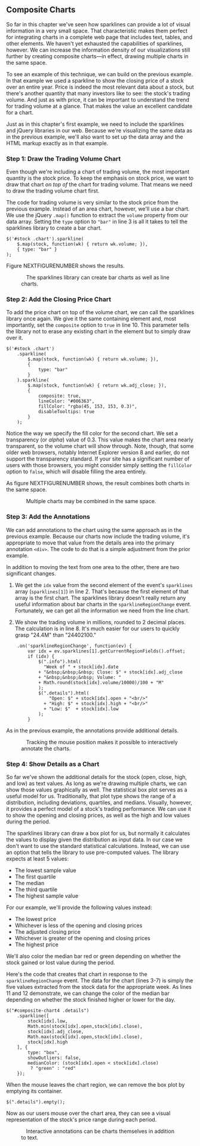## Composite Charts

So far in this chapter we've seen how sparklines can provide a lot of visual information in a very small space. That characteristic makes them perfect for integrating charts in a complete web page that includes text, tables, and other elements. We haven't yet exhausted the capabilities of sparklines, however. We can increase the information density of our visualizations still further by creating composite charts—in effect, drawing multiple charts in the same space.

To see an example of this technique, we can build on the previous example. In that example we used a sparkline to show the closing price of a stock over an entire year. Price is indeed the most relevant data about a stock, but there's another quantity that many investors like to see: the stock's trading volume. And just as with price, it can be important to understand the trend for trading volume at a glance. That makes the value an excellent candidate for a chart.

Just as in this chapter's first example, we need to include the sparklines and jQuery libraries in our web. Because we're visualizing the same data as in the previous example, we'll also want to set up the data array and the <span class="smcp">HTML</span> markup exactly as in that example.

### Step 1: Draw the Trading Volume Chart

Even though we're including a chart of trading volume, the most important quantity is the stock price. To keep the emphasis on stock price, we want to draw that chart _on top of_ the chart for trading volume. That means we need to draw the trading volume chart first.

The code for trading volume is very similar to the stock price from the previous example. Instead of an area chart, however, we'll use a bar chart. We use the jQuery `.map()` function to extract the `volume` property from our data array. Setting the `type` option to `"bar"` in line 3 is all it takes to tell the sparklines library to create a bar chart.

``` {.javascript .numberLines .line-3}
$('#stock .chart').sparkline(
    $.map(stock, function(wk) { return wk.volume; }),
    { type: "bar" }
);
```

Figure NEXTFIGURENUMBER shows the results.

<figure>
<div id="composite-chart1">
<div style="float:left">
<div class="chart"></div>
<div class="info" style="font-size:0.8em">&nbsp;</div>
</div>
<div style="float:left">
<div class="details" style="font-size:0.8em;line-height:1.3em;padding-left:10px;padding-top:1px"></div>
</div>
</div>
<figcaption>The sparklines library can create bar charts as well as line charts.</figcaption>
</figure>

### Step 2: Add the Closing Price Chart

To add the price chart on top of the volume chart, we can call the sparklines library once again. We give it the same containing element and, most importantly, set the `composite` option to `true` in line 10. This parameter tells the library not to erase any existing chart in the element but to simply draw over it.

``` {.javascript .numberLines .line-10}
$('#stock .chart')
    .sparkline(
        $.map(stock, function(wk) { return wk.volume; }),
        { 
            type: "bar" 
        }
    ).sparkline(
        $.map(stock, function(wk) { return wk.adj_close; }),
        {
            composite: true,
            lineColor: "#006363",
            fillColor: "rgba(45, 153, 153, 0.3)",
            disableTooltips: true
        }
    );
```

Notice the way we specify the fill color for the second chart. We set a transparency (or _alpha_) value of 0.3. This value makes the chart area nearly transparent, so the volume chart will show through. Note, though, that some older web browsers, notably Internet Explorer version 8 and earlier, do not support the transparency standard. If your site has a significant number of users with those browsers, you might consider simply setting the `fillColor` option to `false`, which will disable filling the area entirely.

As figure NEXTFIGURENUMBER shows, the result combines both charts in the same space.

<figure>
<div id="composite-chart2">
<div style="float:left">
<div class="chart"></div>
<div class="info" style="font-size:0.8em">&nbsp;</div>
</div>
<div style="float:left">
<div class="details" style="font-size:0.8em;line-height:1.3em;padding-left:10px;padding-top:1px"></div>
</div>
</div>
<figcaption>Multiple charts may be combined in the same space.</figcaption>
</figure>

### Step 3: Add the Annotations

We can add annotations to the chart using the same approach as in the previous example. Because our charts now include the trading volume, it's appropriate to move that value from the details area into the primary annotation `<div>`. The code to do that is a simple adjustment from the prior example.

In addition to moving the text from one area to the other, there are two significant changes.

1. We get the ``idx`` value from the second element of the event's `sparklines` array (`sparklines[1]`) in line 2. That's because the first element of that array is the first chart. The sparklines library doesn't really return any useful information about bar charts in the `sparklineRegionChange` event. Fortunately, we can get all the information we need from the line chart.

2. We show the trading volume in millions, rounded to 2 decimal places. The calculation is in line 8. It's much easier for our users to quickly grasp "24.4M" than "24402100."


``` {.javascript .numberLines .line-2 .line-8}
    .on('sparklineRegionChange', function(ev) {
        var idx = ev.sparklines[1].getCurrentRegionFields().offset;
        if (idx) {
            $(".info").html(
              "Week of " + stock[idx].date 
            + "&nbsp;&nbsp;&nbsp; Close: $" + stock[idx].adj_close
            + "&nbsp;&nbsp;&nbsp; Volume: " 
            + Math.round(stock[idx].volume/10000)/100 + "M"
            );
            $(".details").html(
                "Open: $" + stock[idx].open + "<br/>"
              + "High: $" + stock[idx].high + "<br/>"
              + "Low: $"  + stock[idx].low
            );
        }
```
As in the previous example, the annotations provide additional details.

<figure>
<div id="composite-chart3">
<div style="float:left">
<div class="chart"></div>
<div class="info" style="font-size:0.8em">&nbsp;</div>
</div>
<div style="float:left">
<div class="details" style="font-size:0.8em;line-height:1.3em;padding-left:10px;padding-top:1px"></div>
</div>
</div>
<figcaption>Tracking the mouse position makes it possible to interactively annotate the charts.</figcaption>
</figure>

### Step 4: Show Details as a Chart

So far we've shown the additional details for the stock (open, close, high, and low) as text values. As long as we're drawing multiple charts, we can show those values graphically as well. The statistical box plot serves as a useful model for us. Traditionally, that plot type shows the range of a distribution, including deviations, quartiles, and medians. Visually, however, it provides a perfect model of a stock's trading performance. We can use it to show the opening and closing prices, as well as the high and low values during the period.

The sparklines library can draw a box plot for us, but normally it calculates the values to display given the distribution as input data. In our case we don't want to use the standard statistical calculations. Instead, we can use an option that tells the library to use pre-computed values. The library expects at least 5 values:

* The lowest sample value
* The first quartile
* The median
* The third quartile
* The highest sample value

For our example, we'll provide the following values instead:

* The lowest price
* Whichever is less of the opening and closing prices
* The adjusted closing price
* Whichever is greater of the opening and closing prices
* The highest price

We'll also color the median bar red or green depending on whether the stock gained or lost value during the period.

Here's the code that creates that chart in response to the `sparklineRegionChange` event. The data for the chart (lines 3-7) is simply the five values extracted from the stock data for the appropriate week. As lines 11 and 12 demonstrate, we can change the color of the median bar depending on whether the stock finished higher or lower for the day.

``` {.javascript .numberLines}
$("#composite-chart4 .details")
    .sparkline([
        stock[idx].low, 
        Math.min(stock[idx].open,stock[idx].close), 
        stock[idx].adj_close, 
        Math.max(stock[idx].open,stock[idx].close), 
        stock[idx].high
    ], {
        type: "box",
        showOutliers: false,
        medianColor: (stock[idx].open < stock[idx].close)
         ? "green" : "red"
    });
```

When the mouse leaves the chart region, we can remove the box plot by emptying its container.

``` {.javascript .numberLines}
$(".details").empty();
```

Now as our users mouse over the chart area, they can see a visual representation of the stock's price range during each period.

<figure>
<div id="composite-chart4">
<div style="float:left">
<div class="chart"></div>
<div class="info" style="font-size:0.8em">&nbsp;</div>
</div>
<div style="float:left">
<div class="details" style="font-size:0.8em;line-height:1.3em;padding-left:10px;padding-top:1px"></div>
</div>
</div>
<figcaption>Interactive annotations can be charts themselves in addition to text.</figcaption>
</figure>

<script>
;(function(){

    draw = function() {

        var stock = [
          { date: "2012-01-03", open: 409.40, high: 422.75, low: 409.00, close: 422.40, volume: 10283900, adj_close: 416.26 },
          { date: "2012-01-09", open: 425.50, high: 427.75, low: 418.66, close: 419.81, volume:  9327900, adj_close: 413.70 },
          { date: "2012-01-17", open: 424.20, high: 431.37, low: 419.75, close: 420.30, volume: 10673200, adj_close: 414.19 },
          { date: "2012-01-23", open: 422.67, high: 454.45, low: 419.55, close: 447.28, volume: 17397900, adj_close: 440.77 },
          { date: "2012-01-30", open: 445.71, high: 460.00, low: 445.39, close: 459.68, volume: 10817600, adj_close: 452.99 },
          { date: "2012-02-06", open: 458.38, high: 497.62, low: 458.20, close: 493.42, volume: 17778800, adj_close: 486.24 },
          { date: "2012-02-13", open: 499.53, high: 526.29, low: 486.63, close: 502.12, volume: 28314900, adj_close: 494.82 },
          { date: "2012-02-21", open: 506.88, high: 522.90, low: 504.12, close: 522.41, volume: 18499900, adj_close: 514.81 },
          { date: "2012-02-27", open: 521.31, high: 548.21, low: 516.28, close: 545.18, volume: 22964000, adj_close: 537.25 },
          { date: "2012-03-05", open: 545.42, high: 547.74, low: 516.22, close: 545.17, volume: 23951800, adj_close: 537.24 },
          { date: "2012-03-12", open: 548.98, high: 600.01, low: 547.00, close: 585.57, volume: 32158400, adj_close: 577.05 },
          { date: "2012-03-19", open: 598.37, high: 609.65, low: 589.05, close: 596.05, volume: 24402100, adj_close: 587.38 },
          { date: "2012-03-26", open: 599.79, high: 621.45, low: 595.26, close: 599.55, volume: 22840000, adj_close: 590.83 },
          { date: "2012-04-02", open: 601.83, high: 634.66, low: 600.38, close: 633.68, volume: 23635600, adj_close: 624.46 },
          { date: "2012-04-09", open: 626.13, high: 644.00, low: 603.51, close: 605.23, volume: 26127500, adj_close: 596.43 },
          { date: "2012-04-16", open: 610.06, high: 620.25, low: 570.42, close: 572.98, volume: 34975300, adj_close: 564.65 },
          { date: "2012-04-23", open: 570.61, high: 618.00, low: 555.00, close: 603.00, volume: 27794600, adj_close: 594.23 },
          { date: "2012-04-30", open: 597.80, high: 598.40, low: 565.17, close: 565.25, volume: 17607600, adj_close: 557.03 },
          { date: "2012-05-07", open: 561.50, high: 575.88, low: 558.73, close: 566.71, volume: 15505800, adj_close: 558.47 },
          { date: "2012-05-14", open: 562.57, high: 567.51, low: 522.18, close: 530.38, volume: 20281200, adj_close: 522.67 },
          { date: "2012-05-21", open: 534.50, high: 576.50, low: 534.05, close: 562.29, volume: 19540000, adj_close: 554.11 },
          { date: "2012-05-29", open: 570.90, high: 581.50, low: 560.52, close: 560.99, volume: 17166000, adj_close: 552.83 },
          { date: "2012-06-04", open: 561.50, high: 580.58, low: 548.50, close: 580.32, volume: 14813900, adj_close: 571.88 },
          { date: "2012-06-11", open: 587.72, high: 588.50, low: 566.70, close: 574.13, volume: 14293200, adj_close: 565.78 },
          { date: "2012-06-18", open: 570.96, high: 590.00, low: 570.37, close: 582.10, volume: 12654100, adj_close: 573.63 },
          { date: "2012-06-25", open: 577.30, high: 584.00, low: 565.61, close: 584.00, volume: 10630300, adj_close: 575.51 },
          { date: "2012-07-02", open: 584.73, high: 614.34, low: 583.60, close: 605.88, volume: 13795700, adj_close: 597.07 },
          { date: "2012-07-09", open: 605.30, high: 619.87, low: 592.68, close: 604.97, volume: 15001100, adj_close: 596.17 },
          { date: "2012-07-16", open: 605.12, high: 615.35, low: 603.15, close: 604.30, volume: 12013700, adj_close: 595.51 },
          { date: "2012-07-23", open: 594.40, high: 609.68, low: 570.00, close: 585.16, volume: 19578500, adj_close: 576.65 },
          { date: "2012-07-30", open: 590.92, high: 617.98, low: 587.82, close: 615.70, volume: 13593200, adj_close: 606.74 },
          { date: "2012-08-06", open: 617.29, high: 625.00, low: 615.26, close: 621.70, volume:  8955900, adj_close: 615.29 },
          { date: "2012-08-13", open: 623.39, high: 648.19, low: 623.25, close: 648.11, volume: 11240200, adj_close: 641.43 },
          { date: "2012-08-20", open: 650.01, high: 674.88, low: 648.11, close: 663.22, volume: 20349200, adj_close: 656.38 },
          { date: "2012-08-27", open: 679.99, high: 680.87, low: 657.25, close: 665.24, volume: 10987500, adj_close: 658.38 },
          { date: "2012-09-04", open: 665.76, high: 682.48, low: 664.50, close: 680.44, volume: 12724300, adj_close: 673.42 },
          { date: "2012-09-10", open: 680.45, high: 696.98, low: 656.00, close: 691.28, volume: 20736000, adj_close: 684.15 },
          { date: "2012-09-17", open: 699.35, high: 705.07, low: 693.62, close: 700.09, volume: 14332600, adj_close: 692.87 },
          { date: "2012-09-24", open: 686.86, high: 695.12, low: 660.35, close: 667.10, volume: 20459000, adj_close: 660.22 },
          { date: "2012-10-01", open: 671.16, high: 676.75, low: 650.65, close: 652.59, volume: 18290000, adj_close: 645.86 },
          { date: "2012-10-08", open: 646.88, high: 647.56, low: 623.55, close: 629.71, volume: 21378800, adj_close: 623.21 },
          { date: "2012-10-15", open: 632.35, high: 652.79, low: 609.62, close: 609.84, volume: 18514400, adj_close: 603.55 },
          { date: "2012-10-22", open: 612.42, high: 635.38, low: 591.00, close: 604.00, volume: 24908300, adj_close: 597.77 },
          { date: "2012-10-31", open: 594.88, high: 603.00, low: 574.75, close: 576.80, volume: 17508000, adj_close: 570.85 },
          { date: "2012-11-05", open: 583.52, high: 590.74, low: 533.72, close: 547.06, volume: 26312500, adj_close: 543.89 },
          { date: "2012-11-12", open: 554.15, high: 554.50, low: 505.75, close: 527.68, volume: 25590900, adj_close: 524.62 },
          { date: "2012-11-19", open: 540.71, high: 572.00, low: 539.88, close: 571.50, volume: 18856200, adj_close: 568.19 },
          { date: "2012-11-26", open: 575.90, high: 594.25, low: 572.26, close: 585.28, volume: 18505600, adj_close: 581.89 },
          { date: "2012-12-03", open: 593.65, high: 594.59, low: 518.63, close: 533.25, volume: 28073100, adj_close: 530.16 },
          { date: "2012-12-10", open: 525.00, high: 549.56, low: 505.58, close: 509.79, volume: 23891500, adj_close: 506.84 },
          { date: "2012-12-17", open: 508.93, high: 534.90, low: 501.23, close: 519.33, volume: 20790100, adj_close: 516.32 },
          { date: "2012-12-24", open: 520.35, high: 524.25, low: 504.66, close: 509.59, volume: 11496300, adj_close: 506.64 },
          { date: "2012-12-31", open: 510.53, high: 535.40, low: 509.00, close: 532.17, volume: 23553300, adj_close: 529.09 },
        ];
        
        
        $('#composite-chart1 .chart').sparkline(
            $.map(stock, function(wk) { return wk.volume; }),
            {
                type: "bar",
                barColor: chartStyles.color.alternateLight,
                barWidth: 5,
                height: 46,
                width: 300,
                disableTooltips: true
            });
        
        $('#composite-chart2 .chart').sparkline(
            $.map(stock, function(wk) { return wk.volume; }),
            {
                type: "bar",
                barColor: chartStyles.color.alternateLight,
                barWidth: 5,
                height: 46,
                width: 300,
                disableTooltips: true
            }
            )
            .sparkline(
                $.map(stock, function(wk) { return wk.adj_close; }),
                {
                    composite: true,
                    lineColor: chartStyles.color.secondaryDark,
                    fillColor: "rgba(45, 153, 153, 0.3)",
                    spotColor: false,
                    minSpotColor: chartStyles.color.primary,
                    maxSpotColor: chartStyles.color.primary,
                    highlightLineColor: chartStyles.color.primary,
                    highlightSpotColor: chartStyles.color.secondaryDarkest,
                    disableTooltips: true
                }
            );
        
        $('#composite-chart3 .chart').sparkline(
            $.map(stock, function(wk) { return wk.volume; }),
            {
                type: "bar",
                barColor: chartStyles.color.alternateLight,
                barWidth: 5,
                height: 46,
                width: 300,
                disableTooltips: true
            }
            )
            .sparkline(
                $.map(stock, function(wk) { return wk.adj_close; }),
                {
                    composite: true,
                    lineColor: chartStyles.color.secondaryDark,
                    fillColor: "rgba(45, 153, 153, 0.3)",
                    spotColor: false,
                    minSpotColor: chartStyles.color.primary,
                    maxSpotColor: chartStyles.color.primary,
                    highlightLineColor: chartStyles.color.primary,
                    highlightSpotColor: chartStyles.color.secondaryDarkest,
                    disableTooltips: true
                }
            )
            .on('sparklineRegionChange', function(ev) {
                var idx = ev.sparklines[1].getCurrentRegionFields().offset;
                if (idx) {
                    $("#composite-chart3 .info").html(
                      "Week of " + stock[idx].date 
                    + "&nbsp;&nbsp;&nbsp; Close: $" + stock[idx].adj_close
                    + "&nbsp;&nbsp;&nbsp; Volume: " + Math.round(stock[idx].volume/10000)/100 + "M"
                    );
                    $("#composite-chart3 .details").html(
                        "Open: $" + stock[idx].open + "<br/>"
                      + "High: $" + stock[idx].high + "<br/>"
                      + "Low: $"  + stock[idx].low
                    );
                }
            }).on('mouseout', function() {
                $("#composite-chart3 .info").html("&nbsp;");
                $("#composite-chart3 .details").html("");
            });
        
        $('#composite-chart4 .chart').sparkline(
            $.map(stock, function(wk) { return wk.volume; }),
            {
                type: "bar",
                barColor: chartStyles.color.alternateLight,
                barWidth: 5,
                height: 46,
                width: 300,
                disableTooltips: true,
                highlightLighten: 0.8,
            }
            )
            .sparkline(
                $.map(stock, function(wk) { return wk.adj_close; }),
                {
                    composite: true,
                    lineColor: chartStyles.color.secondaryDark,
                    fillColor: "rgba(45, 153, 153, 0.3)",
                    spotColor: false,
                    minSpotColor: chartStyles.color.primary,
                    maxSpotColor: chartStyles.color.primary,
                    highlightLineColor: chartStyles.color.primary,
                    highlightSpotColor: chartStyles.color.secondaryDarkest,
                    disableTooltips: true
                }
            )
            .on('sparklineRegionChange', function(ev) {
                var idx = ev.sparklines[1].getCurrentRegionFields().offset;
                if (idx) {
                    $("#composite-chart4 .info").html(
                      "Week of " + stock[idx].date 
                    + "&nbsp;&nbsp;&nbsp; Close: $" + stock[idx].adj_close
                    + "&nbsp;&nbsp;&nbsp; Volume: " + Math.round(stock[idx].volume/10000)/100 + "M"
                    );
                    $("#composite-chart4 .details")
                        .sparkline([
                            stock[idx].low, 
                            Math.min(stock[idx].open,stock[idx].close), 
                            stock[idx].adj_close, 
                            Math.max(stock[idx].open,stock[idx].close), 
                            stock[idx].high
                        ], {
                            type: "box",
                            showOutliers: false,
                            boxLineColor: chartStyles.color.secondary,
                            whiskerColor: chartStyles.color.secondary,
                            boxFillColor: "#38C2C2",
                            medianColor: (stock[idx].open < stock[idx].close) ? chartStyles.color.alternate : chartStyles.color.primary
                        });
                }
            }).on('mouseout', function() {
                $("#composite-chart4 .info").html("&nbsp;");
                $("#composite-chart4 .details").empty();
            });
    };
    
    if (typeof contentLoaded != "undefined") {
        contentLoaded.done(draw);
    } else {
        window.addEventListener('load', draw);
    }

}());
</script>

